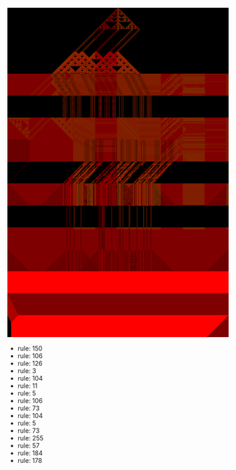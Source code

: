![photo](./output.png) 
 * rule: 150
* rule: 106
* rule: 126
* rule: 3
* rule: 104
* rule: 11
* rule: 5
* rule: 106
* rule: 73
* rule: 104
* rule: 5
* rule: 73
* rule: 255
* rule: 57
* rule: 184
* rule: 178
